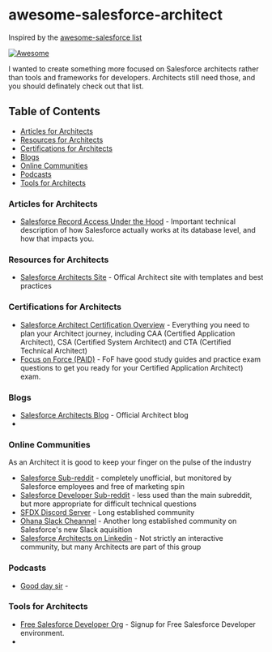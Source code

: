 # awesome-salesforce-architect
Inspired by the [awesome-salesforce list](https://github.com/mailtoharshit/awesome-salesforce)

[![Awesome](https://awesome.re/badge.svg)](https://awesome.re)

I wanted to create something more focused on Salesforce architects rather than tools and frameworks for developers. Architects still need those, and you should definately check out that list.

## Table of Contents
* [Articles for Architects](#articles-for-architects)
* [Resources for Architects](#resources-for-architects)
* [Certifications for Architects](#certifications-for-architects)
* [Blogs](#blogs)
* [Online Communities](#online_communities)
* [Podcasts](#podcasts)
* [Tools for Architects](#tools_for_architects)


### Articles for Architects
* [Salesforce Record Access Under the Hood](https://developer.salesforce.com/docs/atlas.en-us.salesforce_record_access_under_the_hood.meta/salesforce_record_access_under_the_hood/uth_preface.htm) - Important technical description of how Salesforce actually works at its database level, and how that impacts you.

### Resources for Architects
* [Salesforce Architects Site](https://architect.salesforce.com/) - Offical Architect site with templates and best practices

### Certifications for Architects
* [Salesforce Architect Certification Overview](https://trailhead.salesforce.com/credentials/architectoverview) - Everything you need to plan your Architect journey, including CAA (Certified Application Architect), CSA (Certified System Architect) and CTA (Certified Technical Architect)
* [Focus on Force (PAID)](https://focusonforce.com/salesforce-certifications/) - FoF have good study guides and practice exam questions to get you ready for your Certified Application Architect) exam. 

### Blogs
* [Salesforce Architects Blog](https://medium.com/salesforce-architects) - Official Architect blog 
* 

### Online Communities
As an Architect it is good to keep your finger on the pulse of the industry

* [Salesforce Sub-reddit](https://www.reddit.com/r/salesforce/) - completely unofficial, but monitored by Salesforce employees and free of marketing spin
* [Salesforce Developer Sub-reddit](https://www.reddit.com/r/SalesforceDeveloper/) - less used than the main subreddit, but more appropriate for difficult technical questions
* [SFDX Discord Server](https://sfxd.github.io/) - Long established community
* [Ohana Slack Cheannel](https://meighanrockssf.com/2019/04/02/salesforce-ohana-slack/) - Another long established community on Salesforce's new Slack aquisition
* [Salesforce Architects on Linkedin](https://www.linkedin.com/showcase/salesforce-architects/) - Not strictly an interactive community, but many Architects are part of this group


### Podcasts
* [Good day sir](https://www.gooddaysirpodcast.com/episodes) - 


### Tools for Architects
* [Free Salesforce Developer Org](https://developer.salesforce.com/signup) - Signup for Free Salesforce Developer environment.
* 
